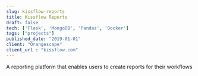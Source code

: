 ```yaml
---
slug: kissflow-reports
title: Kissflow Reports
draft: false
tech: ['Flask', 'MongoDB', 'Pandas', 'Docker']
tags: ["projects"]
published_date: "2019-01-01"
client: "Orangescape"
client_url : "kissflow.com"
---
```

A reporting platform that enables users to create reports for their workflows